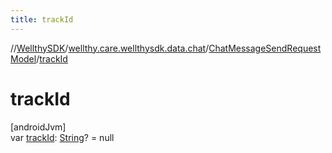 ```yaml
---
title: trackId
---
```

//[WellthySDK](../../../index.html)/[wellthy.care.wellthysdk.data.chat](../index.html)/[ChatMessageSendRequestModel](index.html)/[trackId](track-id.html)



# trackId



[androidJvm]\
var [trackId](track-id.html): [String](https://kotlinlang.org/api/latest/jvm/stdlib/kotlin/-string/index.html)? = null




